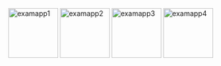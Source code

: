 <img src="https://github.com/alpkarakoc/exam-app/assets/67338903/798f6fe8-31bf-4d75-b834-ed7d29912e65" alt="examapp1" width="100">
<img src="https://github.com/alpkarakoc/exam-app/assets/67338903/74187b15-844d-4d5a-b342-f63662914f06" alt="examapp2" width="100">
<img src="https://github.com/alpkarakoc/exam-app/assets/67338903/90e92c75-b0ab-40c5-bde2-ac35e68e33b5" alt="examapp3" width="100">
<img src="https://github.com/alpkarakoc/exam-app/assets/67338903/67d0509b-c8d2-42ad-92c7-6587a3d90956" alt="examapp4" width="100">
